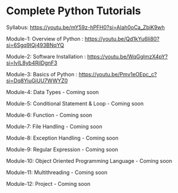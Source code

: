 # Complete Python Tutorials
Syllabus: https://youtu.be/mY59z-hPFH0?si=AIah0oCa_ZbiK9wh

Module-1: Overview of Python : https://youtu.be/Qd1kYu6Ii80?si=6Sgq9IQj493BNqYQ

Module-2: Software Installation : https://youtu.be/WqGgImzX4pY?si=IvIL8yb4RjlDgnF3

Module-3: Basics of Python : https://youtu.be/Pmv1eOEpc_c?si=Dq8YiuGiUU7WWYZ0

Module-4: Data Types - Coming soon

Module-5: Conditional Statement & Loop - Coming soon

Module-6: Function - Coming soon

Module-7: File Handling - Coming soon

Module-8: Exception Handling - Coming soon

Module-9: Regular Expression - Coming soon

Module-10: Object Oriented Programming Language - Coming soon

Module-11: Multithreading - Coming soon

Module-12: Project - Coming soon



